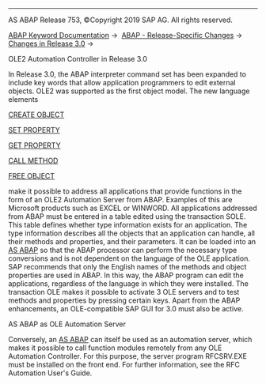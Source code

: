   

* * *

AS ABAP Release 753, ©Copyright 2019 SAP AG. All rights reserved.

[ABAP Keyword Documentation](javascript:call_link\('abenabap.htm'\)) →  [ABAP - Release-Specific Changes](javascript:call_link\('abennews.htm'\)) →  [Changes in Release 3.0](javascript:call_link\('abennews-30.htm'\)) → 

OLE2 Automation Controller in Release 3.0

In Release 3.0, the ABAP interpreter command set has been expanded to include key words that allow application programmers to edit external objects. OLE2 was supported as the first object model. The new language elements

[CREATE OBJECT](javascript:call_link\('abapcreate_object_ole2.htm'\))

[SET PROPERTY](javascript:call_link\('abapset_property.htm'\))

[GET PROPERTY](javascript:call_link\('abapget_property.htm'\))

[CALL METHOD](javascript:call_link\('abapcall_method_ole2.htm'\))

[FREE OBJECT](javascript:call_link\('abapfree_object.htm'\))

make it possible to address all applications that provide functions in the form of an OLE2 Automation Server from ABAP. Examples of this are Microsoft products such as EXCEL or WINWORD.
All applications addressed from ABAP must be entered in a table edited using the transaction SOLE. This table defines whether type information exists for an application. The type information describes all the objects that an application can handle, all their methods and properties, and their parameters. It can be loaded into an [AS ABAP](javascript:call_link\('abensap_nw_abap_glosry.htm'\) "Glossary Entry") so that the ABAP processor can perform the necessary type conversions and is not dependent on the language of the OLE application.
SAP recommends that only the English names of the methods and object properties are used in ABAP. In this way, the ABAP program can edit the applications, regardless of the language in which they were installed.
The transaction OLE makes it possible to activate 3 OLE servers and to test methods and properties by pressing certain keys.
Apart from the ABAP enhancements, an OLE-compatible SAP GUI for 3.0 must also be active.

AS ABAP as OLE Automation Server

Conversely, an [AS ABAP](javascript:call_link\('abensap_nw_abap_glosry.htm'\) "Glossary Entry") can itself be used as an automation server, which makes it possible to call function modules remotely from any OLE Automation Controller. For this purpose, the server program RFCSRV.EXE must be installed on the front end. For further information, see the RFC Automation User's Guide.